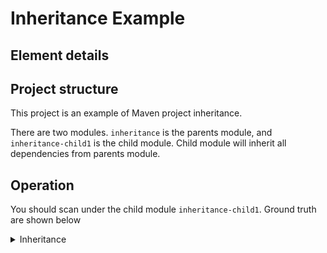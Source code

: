 #  Inheritance Example

## Element details

## Project structure

This project is an example of Maven project inheritance.

There are two modules. `inheritance` is the parents module, and `inheritance-child1` is the child module. Child module will inherit all  dependencies from parents module.

## Operation

You should scan under the child module `inheritance-child1`. Ground truth are shown below

<details>
<summary>Inheritance</summary>
<pre>
 com.sca.benchmark:inheritance-child1:jar:1.0-SNAPSHOT
 +- org.apache.logging.log4j:log4j-core:jar:2.17.1:compile
 +- org.apache.logging.log4j:log4j-api:jar:2.17.1:compile
 \- org.springframework.boot:spring-boot-starter-log4j2:jar:2.6.1:compile
    +- org.apache.logging.log4j:log4j-slf4j-impl:jar:2.14.1:compile
    |  \- org.slf4j:slf4j-api:jar:1.7.25:compile
    +- org.apache.logging.log4j:log4j-jul:jar:2.14.1:compile
    \- org.slf4j:jul-to-slf4j:jar:1.7.32:compile
</pre>
</details>

